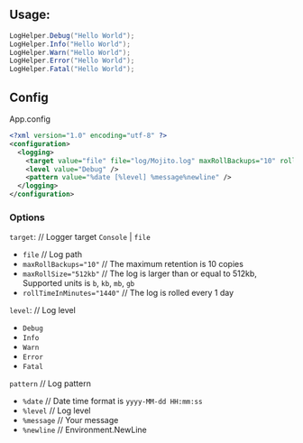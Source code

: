 ﻿## Usage:

```csharp
LogHelper.Debug("Hello World");
LogHelper.Info("Hello World");
LogHelper.Warn("Hello World");
LogHelper.Error("Hello World");
LogHelper.Fatal("Hello World");
```

## Config

App.config

```xml
<?xml version="1.0" encoding="utf-8" ?>
<configuration>
  <logging>
    <target value="file" file="log/Mojito.log" maxRollBackups="10" rollTimeInMinutes="1440" />
    <level value="Debug" />
    <pattern value="%date [%level] %message%newline" />
  </logging>
</configuration>
```


### Options

`target`: // Logger target `Console` | `file` 
- `file` // Log path
- `maxRollBackups="10"` // The maximum retention is 10 copies  
- `maxRollSize="512kb"` // The log is larger than or equal to 512kb, Supported units is `b`, `kb`, `mb`, `gb`  
- `rollTimeInMinutes="1440"` // The log is rolled every 1 day  

`level`: // Log level
- `Debug`
- `Info`
- `Warn`
- `Error`
- `Fatal`

`pattern` // Log pattern
- `%date` // Date time format is `yyyy-MM-dd HH:mm:ss`
- `%level` // Log level
- `%message` // Your message
- `%newline` // Environment.NewLine